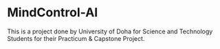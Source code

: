 # MindControl-AI
This is a project done by University of Doha for Science and Technology Students for their Practicum &amp; Capstone Project.
